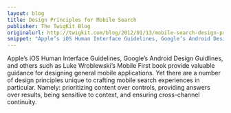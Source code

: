 ```yaml
---
layout: blog
title: Design Principles for Mobile Search
publisher: The TwigKit Blog
originalurl: http://twigkit.com/blog/2012/01/13/mobile-search-design-principles.html
snippet: "Apple’s iOS Human Interface Guidelines, Google’s Android Design Guidlines, and others such as Luke Wroblewski’s Mobile First book provide valuable guidance for designing general mobile applications. Yet there are a number of design principles unique to crafting mobile search experiences in particular. Namely: prioritizing content over controls, providing answers over results, being sensitive to context, and ensuring cross-channel continuity."
---
```


Apple’s iOS Human Interface Guidelines, Google’s Android Design Guidlines, and others such as Luke Wroblewski’s Mobile First book provide valuable guidance for designing general mobile applications. Yet there are a number of design principles unique to crafting mobile search experiences in particular. Namely: prioritizing content over controls, providing answers over results, being sensitive to context, and ensuring cross-channel continuity.